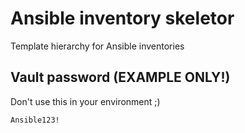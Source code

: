 # Ansible inventory skeletor

Template hierarchy for Ansible inventories

## Vault password (EXAMPLE ONLY!)
Don't use this in your environment ;)

```
Ansible123!
```

[//]: # ( vim: set ft=markdown syn=markdown sw=2 ts=2 noet : )
